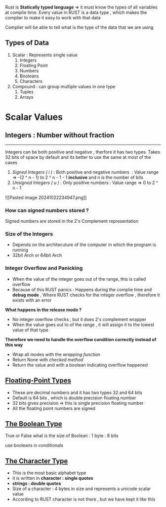 Rust is **Statically typed language** => it must know the types of all variables at complie time. Every value in RUST is a data type , which makes the complier to make it easy to work with that data

Complier will be able to tell what is the type of the data that we are using 
## Types of Data 
1. Scalar : Represents single value
	1. Integers
	2. Floating Point
	3. Numbers
	4. Booleans
	5. Characters
2. Compound : can group multiple values in one type
	1. Tuples 
	2. Arrays

# Scalar Values

## Integers : Number without fraction
---
Integers can be both positive and negative , therfore it has two types. Takes 32 bits of space by default and its better to use the same at most of the cases
1. *Signed Integers ( i )* : Both positive and negative numbers  : Value range => -(2 ^ n - 1) to 2 ^ n - 1 - 1 **inclusive** and n is the number of bits
2. *Unsigned Integers ( u )* : Only positive numbers : Value range => 0 to 2 ^ n - 1

![[Pasted image 20241022234947.png]]
### How can signed numbers stored ?

Signed numbers are stored in the 2's Complement representation


### Size of the Integers 

- Depends on the architecuture of the computer in which the program is running
- 32bit Arch or 64bit Arch


### Integer Overflow and Panicking

- When the value of the integer goes out of the range, this is called overflow 
- Because of this RUST panics : Happens during the complie time and **debug mode** , Where RUST checks for the integer overflow , therefore it exists with an error 

**What happens in the release mode ?**

- No integer overflow checks , but it does 2's complement wrapper
- When the value goes out to of the range , it will assign it to the lowest value of that type

**Therefore we need to handle the overflow condition correctly instead of this way**
- Wrap all modes with the *wrapping function*
- Return None with *checked method*
- Return the value and with a boolean indicating overflow happened

## [Floating-Point Types](https://doc.rust-lang.org/book/ch03-02-data-types.html#floating-point-types)

- These are decimal numbers and it has two types 32 and 64 bits
- Default is 64 bits , which is double precision floating number
- 32 bits gives precision => this is single precision floating number
- All the floating point numbers are signed 

## [The Boolean Type](https://doc.rust-lang.org/book/ch03-02-data-types.html#the-boolean-type)

True or False
what is the size of Boolean : 1 byte : 8 bits

use booleans in conditionals


## [The Character Type](https://doc.rust-lang.org/book/ch03-02-data-types.html#the-character-type)

- This is the most basic alphabet type
- it is written in **character : single quotes**
- **strings : double quotes**
- Size of a character : 4 bytes in size and represents a unicode scalar value
- According to RUST character is not there , but we have kept it like this